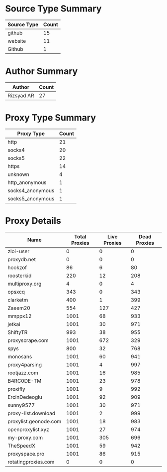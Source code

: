 # Source Type Summary

| Source Type | Count |
|-------------|-------|
| github | 15 |
| website | 11 |
| Github | 1 |


# Author Summary

| Author | Count |
|--------|-------|
| Rizsyad AR | 27 |


# Proxy Type Summary

| Proxy Type | Count |
|------------|-------|
| http | 21 |
| socks4 | 20 |
| socks5 | 22 |
| https | 14 |
| unknown | 4 |
| http_anonymous | 1 |
| socks4_anonymous | 1 |
| socks5_anonymous | 1 |


# Proxy Details

| Name | Total Proxies | Live Proxies | Dead Proxies |
|------|---------------|--------------|---------------|
| zloi-user | 0 | 0 | 0 |
| proxydb.net | 0 | 0 | 0 |
| hookzof | 86 | 6 | 80 |
| roosterkid | 220 | 12 | 208 |
| multiproxy.org | 4 | 0 | 4 |
| opsxcq | 343 | 0 | 343 |
| clarketm | 400 | 1 | 399 |
| Zaeem20 | 554 | 127 | 427 |
| mmppx12 | 1001 | 68 | 933 |
| jetkai | 1001 | 30 | 971 |
| ShiftyTR | 993 | 38 | 955 |
| proxyscrape.com | 1001 | 672 | 329 |
| spys | 800 | 32 | 768 |
| monosans | 1001 | 60 | 941 |
| proxy4parsing | 1001 | 4 | 997 |
| rootjazz.com | 1001 | 16 | 985 |
| B4RC0DE-TM | 1001 | 23 | 978 |
| proxifly | 1001 | 9 | 992 |
| ErcinDedeoglu | 1001 | 92 | 909 |
| sunny9577 | 1001 | 30 | 971 |
| proxy-list.download | 1001 | 2 | 999 |
| proxylist.geonode.com | 1001 | 18 | 983 |
| openproxylist.xyz | 1001 | 27 | 974 |
| my-proxy.com | 1001 | 305 | 696 |
| TheSpeedX | 1001 | 59 | 942 |
| proxyspace.pro | 1001 | 86 | 915 |
| rotatingproxies.com | 0 | 0 | 0 |
